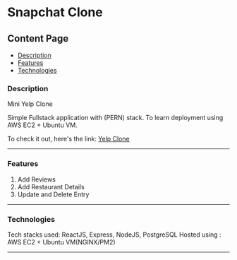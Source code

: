 # Snapchat Clone

## Content Page

- [Description](#description)
- [Features](#features)
- [Technologies](#technologies)

### Description

Mini Yelp Clone

Simple Fullstack application with (PERN) stack. To learn deployment using AWS EC2 + Ubuntu VM.

To check it out, here's the link: [Yelp Clone](http://18.189.17.36/)

---

### Features

1. Add Reviews
2. Add Restaurant Details
3. Update and Delete Entry

---

### Technologies

Tech stacks used: ReactJS, Express, NodeJS, PostgreSQL
Hosted using : AWS EC2 + Ubuntu VM(NGINX/PM2)

---
